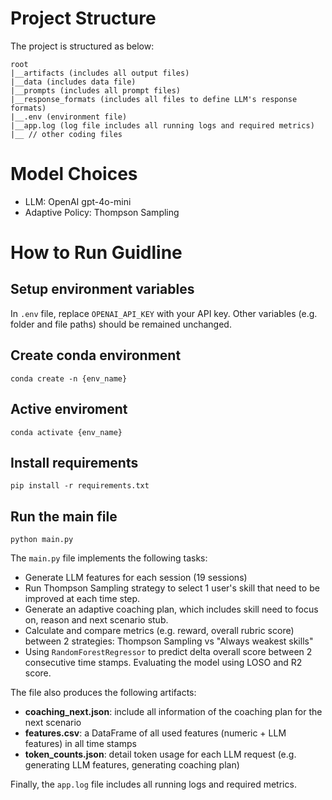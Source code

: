 # Project Structure
The project is structured as below:
```
root
|__artifacts (includes all output files)
|__data (includes data file)
|__prompts (includes all prompt files)
|__response_formats (includes all files to define LLM's response formats)
|__.env (environment file)
|__app.log (log file includes all running logs and required metrics)
|__ // other coding files

```

# Model Choices
- LLM: OpenAI gpt-4o-mini
- Adaptive Policy: Thompson Sampling

# How to Run Guidline
## Setup environment variables
In ```.env``` file, replace ```OPENAI_API_KEY``` with your API key. Other variables (e.g. folder and file paths) should be remained unchanged.

## Create conda environment
```
conda create -n {env_name}
```
## Active enviroment
```
conda activate {env_name}
```
##  Install requirements
```
pip install -r requirements.txt 
```
## Run the main file
```
python main.py
```
The ```main.py``` file implements the following tasks:
- Generate LLM features for each session (19 sessions)
- Run Thompson Sampling strategy to select 1 user's skill that need to be improved at each time step.
- Generate an adaptive coaching plan, which includes skill need to focus on, reason and next scenario stub.
- Calculate and compare metrics (e.g. reward, overall rubric score) between 2 strategies: Thompson Sampling vs "Always weakest skills"
- Using ```RandomForestRegressor``` to predict delta overall score between 2 consecutive time stamps. Evaluating the model using LOSO and R2 score.

The file also produces the following artifacts:
- **coaching_next.json**: include all information of the coaching plan for the next scenario
- **features.csv**: a DataFrame of all used features (numeric + LLM features) in all time stamps
- **token_counts.json**: detail token usage for each LLM request (e.g. generating LLM features, generating coaching plan)

Finally, the ```app.log``` file includes all running logs and required metrics.